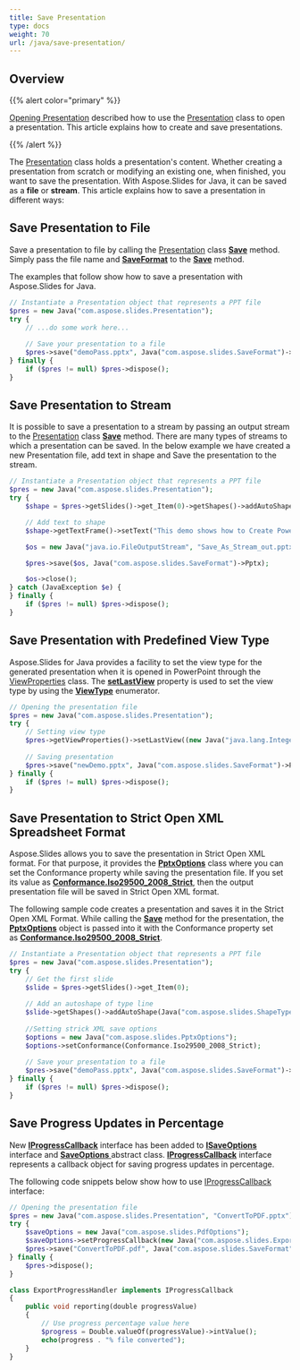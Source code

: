 ```yaml
---
title: Save Presentation
type: docs
weight: 70
url: /java/save-presentation/
---
```


## **Overview**
{{% alert color="primary" %}} 

[Opening Presentation](/slides/java/opening-a-presentation/) described how to use the [Presentation](https://apireference.aspose.com/slides/java/com.aspose.slides/Presentation) class to open a presentation. This article explains how to create and save presentations.

{{% /alert %}} 

The [Presentation](https://apireference.aspose.com/slides/java/com.aspose.slides/Presentation) class holds a presentation's content. Whether creating a presentation from scratch or modifying an existing one, when finished, you want to save the presentation. With Aspose.Slides for Java, it can be saved as a **file** or **stream**. This article explains how to save a presentation in different ways:

## **Save Presentation to File**
Save a presentation to file by calling the [Presentation](https://apireference.aspose.com/slides/java/com.aspose.slides/Presentation) class [**Save**](https://apireference.aspose.com/slides/java/com.aspose.slides/Presentation#save-java.lang.String-int-) method. Simply pass the file name and [**SaveFormat**](https://apireference.aspose.com/slides/java/com.aspose.slides/SaveFormat) to the [**Save**](https://apireference.aspose.com/slides/java/com.aspose.slides/Presentation#save-java.lang.String-int-) method.

The examples that follow show how to save a presentation with Aspose.Slides for Java.

```php
// Instantiate a Presentation object that represents a PPT file
$pres = new Java("com.aspose.slides.Presentation");
try {
    // ...do some work here...
    
    // Save your presentation to a file
    $pres->save("demoPass.pptx", Java("com.aspose.slides.SaveFormat")->Pptx);
} finally {
    if ($pres != null) $pres->dispose();
}
```

## **Save Presentation to Stream**
It is possible to save a presentation to a stream by passing an output stream to the [Presentation](https://apireference.aspose.com/slides/java/com.aspose.slides/Presentation) class [**Save**](https://apireference.aspose.com/slides/java/com.aspose.slides/Presentation#save-java.io.OutputStream-int-) method. There are many types of streams to which a presentation can be saved. In the below example we have created a new Presentation file, add text in shape and Save the presentation to the stream.

```php
// Instantiate a Presentation object that represents a PPT file
$pres = new Java("com.aspose.slides.Presentation");
try {
    $shape = $pres->getSlides()->get_Item(0)->getShapes()->addAutoShape(Java("com.aspose.slides.ShapeType")->Rectangle, 200, 200, 200, 200);

    // Add text to shape
    $shape->getTextFrame()->setText("This demo shows how to Create PowerPoint file and save it to Stream.");

    $os = new Java("java.io.FileOutputStream", "Save_As_Stream_out.pptx");

    $pres->save($os, Java("com.aspose.slides.SaveFormat")->Pptx);

    $os->close();
} catch (JavaException $e) {
} finally {
    if ($pres != null) $pres->dispose();
}
```

## **Save Presentation with Predefined View Type**
Aspose.Slides for Java provides a facility to set the view type for the generated presentation when it is opened in PowerPoint through the [ViewProperties](https://apireference.aspose.com/slides/java/com.aspose.slides/ViewProperties) class. The [**setLastView**](https://apireference.aspose.com/slides/java/com.aspose.slides/ViewProperties#setLastView-int-) property is used to set the view type by using the [**ViewType**](https://apireference.aspose.com/slides/java/com.aspose.slides/ViewType) enumerator.

```php
// Opening the presentation file
$pres = new Java("com.aspose.slides.Presentation");
try {
    // Setting view type
    $pres->getViewProperties()->setLastView((new Java("java.lang.Integer", Java("com.aspose.slides.ViewType")->SlideMasterView))->byteValue());
    
    // Saving presentation
    $pres->save("newDemo.pptx", Java("com.aspose.slides.SaveFormat")->Pptx);
} finally {
    if ($pres != null) $pres->dispose();
}
```

## **Save Presentation to Strict Open XML Spreadsheet Format**
Aspose.Slides allows you to save the presentation in Strict Open XML format. For that purpose, it provides the [**PptxOptions**](https://apireference.aspose.com/slides/java/com.aspose.slides/pptxoptions) class where you can set the Conformance property while saving the presentation file. If you set its value as [**Conformance.Iso29500_2008_Strict**](https://apireference.aspose.com/slides/java/com.aspose.slides/Conformance#Iso29500_2008_Strict), then the output presentation file will be saved in Strict Open XML format.

The following sample code creates a presentation and saves it in the Strict Open XML Format. While calling the [**Save**](https://apireference.aspose.com/slides/java/com.aspose.slides/Presentation#save-java.lang.String-int-com.aspose.slides.ISaveOptions-) method for the presentation, the [**PptxOptions**](https://apireference.aspose.com/slides/java/com.aspose.slides/pptxoptions) object is passed into it with the Conformance property set as [**Conformance.Iso29500_2008_Strict**](https://apireference.aspose.com/slides/java/com.aspose.slides/Conformance#Iso29500_2008_Strict).

```php
// Instantiate a Presentation object that represents a PPT file
$pres = new Java("com.aspose.slides.Presentation");
try {
    // Get the first slide
    $slide = $pres->getSlides()->get_Item(0);
    
    // Add an autoshape of type line
    $slide->getShapes()->addAutoShape(Java("com.aspose.slides.ShapeType")->Line, 50, 150, 300, 0);
    
    //Setting strick XML save options
    $options = new Java("com.aspose.slides.PptxOptions");
    $options->setConformance(Conformance.Iso29500_2008_Strict);
    
    // Save your presentation to a file
    $pres->save("demoPass.pptx", Java("com.aspose.slides.SaveFormat")->Pptx, $options);
} finally {
    if ($pres != null) $pres->dispose();
}

```

## **Save Progress Updates in Percentage**
New [**IProgressCallback**](https://apireference.aspose.com/slides/java/com.aspose.slides/IProgressCallback) interface has been added to [**ISaveOptions**](https://apireference.aspose.com/slides/java/com.aspose.slides/ISaveOptions) interface and [**SaveOptions** ](https://apireference.aspose.com/slides/java/com.aspose.slides/SaveOptions)abstract class. [**IProgressCallback**](https://apireference.aspose.com/slides/java/com.aspose.slides/IProgressCallback) interface represents a callback object for saving progress updates in percentage.  

The following code snippets below show how to use [IProgressCallback](https://apireference.aspose.com/slides/java/com.aspose.slides/IProgressCallback) interface:

```php
// Opening the presentation file
$pres = new Java("com.aspose.slides.Presentation", "ConvertToPDF.pptx");
try {
    $saveOptions = new Java("com.aspose.slides.PdfOptions");
    $saveOptions->setProgressCallback(new Java("com.aspose.slides.ExportProgressHandler"));
    $pres->save("ConvertToPDF.pdf", Java("com.aspose.slides.SaveFormat")->Pdf, $saveOptions);
} finally {
    $pres->dispose();
}
```
```php
class ExportProgressHandler implements IProgressCallback 
{
    public void reporting(double progressValue) 
	{
        // Use progress percentage value here
        $progress = Double.valueOf(progressValue)->intValue();
        echo(progress . "% file converted");
    }
}
```
